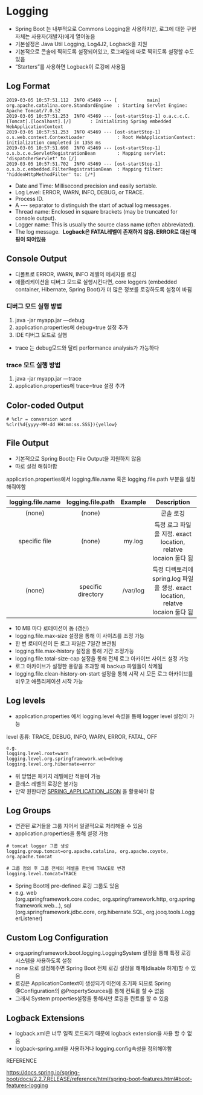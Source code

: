 # Logging

- Spring Boot 는 내부적으로 Commons Logging을 사용하지만, 로그에 대한 구현자체는 사용자(개발자)에게 열어놓음
- 기본설정은 Java Util Logging, Log4J2, Logback을 지원
- 기본적으로 콘솔에 찍히도록 설정되어있고, 로그파일에 따로 찍히도록 설정할 수도 있음
- “Starters”를 사용하면 Logback이 로깅에 사용됨

## Log Format

```
2019-03-05 10:57:51.112  INFO 45469 --- [           main] org.apache.catalina.core.StandardEngine  : Starting Servlet Engine: Apache Tomcat/7.0.52
2019-03-05 10:57:51.253  INFO 45469 --- [ost-startStop-1] o.a.c.c.C.[Tomcat].[localhost].[/]       : Initializing Spring embedded WebApplicationContext
2019-03-05 10:57:51.253  INFO 45469 --- [ost-startStop-1] o.s.web.context.ContextLoader            : Root WebApplicationContext: initialization completed in 1358 ms
2019-03-05 10:57:51.698  INFO 45469 --- [ost-startStop-1] o.s.b.c.e.ServletRegistrationBean        : Mapping servlet: 'dispatcherServlet' to [/]
2019-03-05 10:57:51.702  INFO 45469 --- [ost-startStop-1] o.s.b.c.embedded.FilterRegistrationBean  : Mapping filter: 'hiddenHttpMethodFilter' to: [/*]
```

- Date and Time: Millisecond precision and easily sortable.
- Log Level: ERROR, WARN, INFO, DEBUG, or TRACE.
- Process ID.
- A --- separator to distinguish the start of actual log messages.
- Thread name: Enclosed in square brackets (may be truncated for console output).
- Logger name: This is usually the source class name (often abbreviated).
- The log message. 
**Logback은 FATAL레벨이 존재하지 않음. ERROR로 대신 매핑이 되어있음**

## Console Output
- 디폴트로 ERROR, WARN, INFO 레벨의 메세지를 로깅 
- 애플리케이션을 디버그 모드로 실행시킨다면, core loggers (embedded container, Hibernate, Spring Boot)가 더 많은 정보를 로깅하도록 설정이 바뀜

### 디버그 모드 실행 방법
1. java -jar myapp.jar —debug
2. application.properties에 debug=true 설정 추가
3. IDE 디버그 모드로 실행

- trace 는 debug모드와 달리 performance analysis가 가능하다

### trace 모드 실행 방법
1. java -jar myapp.jar —trace
2. application.properties에 trace=true 설정 추가

##  Color-coded Output

```
# %clr = conversion word
%clr(%d{yyyy-MM-dd HH:mm:ss.SSS}){yellow}
```

## File Output

- 기본적으로 Spring Boot는 File Output을 지원하지 않음
- 따로 설정 해줘야함

application.properties에서
logging.file.name 혹은 logging.file.path 부분을 설정해줘야함

|logging.file.name|logging.file.path|Example| Description |
|:----------------:|:---------------:|:------:|:---------:|
| (none) | (none) | | 콘솔 로깅 | 
| specific file | (none) | my.log | 특정 로그 파일을 지정. exact location, relatve locaion 둘다 됨 |
| (none) | specific directory | /var/log | 특정 디렉토리에 spring.log 파일을 생성. exact location, relatve locaion 둘다 됨  |

- 10 MB 마다 로테이션이 돔 (갱신)
- logging.file.max-size 설정을 통해 이 사이즈를 조정 가능
- 한 번 로테이션이 돈 로그 파일은 7일간 보관됨
- logging.file.max-history 설정을 통해 기간 조정가능
- logging.file.total-size-cap 설정을 통해 전체 로그 아카이브 사이즈 설정 가능
- 로그 아카이브가 설정한 용량을 초과할 때 backup 파일들이 삭제됨
- logging.file.clean-history-on-start 설정을 통해 시작 시 모든 로그 아카이브를 비우고 애플리케이션 시작 가능

## Log levels

- application.properties 에서 logging.level 속성을 통해 logger level 설정이 가능

level 종류: TRACE, DEBUG, INFO, WARN, ERROR, FATAL, OFF

```
e.g.
logging.level.root=warn
logging.level.org.springframework.web=debug
logging.level.org.hibernate=error
```

- 위 방법은 패키지 레벨에만 적용이 가능
- 클래스 레벨의 로깅은 불가능
- 만약 원한다면 [SPRING_APPLICATION_JSON](https://docs.spring.io/spring-boot/docs/2.2.7.RELEASE/reference/html/spring-boot-features.html#boot-features-external-config-application-json) 을 활용해야 함 

## Log Groups

- 연관된 로거들을 그룹 지어서 일괄적으로 처리해줄 수 있음
- application.properties을 통해 설정 가능

```
# tomcat logger 그룹 생성
logging.group.tomcat=org.apache.catalina, org.apache.coyote, org.apache.tomcat

# 그룹 정의 후 그룹 전체의 레벨을 한번에 TRACE로 변경
logging.level.tomcat=TRACE
```

- Spring Boot에 pre-defined 로깅 그룹도 있음
- e.g. web (org.springframework.core.codec, org.springframework.http, org.springframework.web…), sql (org.springframework.jdbc.core, org.hibernate.SQL, org.jooq.tools.LoggerListener)

## Custom Log Configuration

- org.springframework.boot.logging.LoggingSystem 설정을 통해 특정 로깅 시스템을 사용하도록 설정
- none 으로 설정해주면 Spring Boot 전체 로깅 설정을 해제(disable 하게)할 수 있음
- 로깅은 ApplicationContext이 생성되기 이전에 초기화 되므로 Spring @Configuration의 @PropertySources를 통해 컨트롤 할 수 없음
- 그래서 System properties설정을 통해서만 로깅을 컨트롤 할 수 있음

## Logback Extensions

- logback.xml은 너무 일찍 로드되기 때문에 logback extension을 사용 할 수 없음
- logback-spring.xml을 사용하거나 logging.config속성을 정의해야함

REFERENCE

https://docs.spring.io/spring-boot/docs/2.2.7.RELEASE/reference/html/spring-boot-features.html#boot-features-logging


